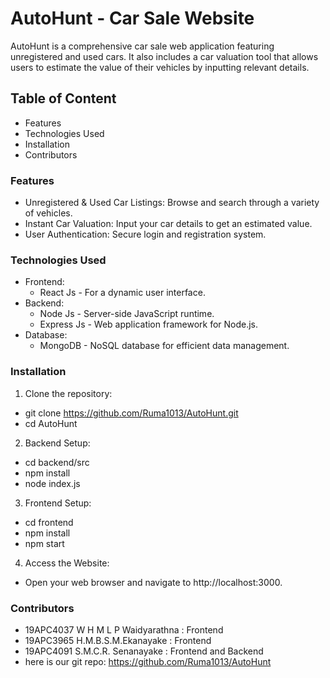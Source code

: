 # AutoHunt - Car Sale Website
AutoHunt is a comprehensive car sale web application featuring unregistered and used cars. It also includes a car valuation tool that allows users to estimate the value of their vehicles by inputting relevant details.

## Table of Content
- Features
- Technologies Used
- Installation
- Contributors

### Features
- Unregistered & Used Car Listings: Browse and search through a variety of vehicles.
- Instant Car Valuation: Input your car details to get an estimated value.
- User Authentication: Secure login and registration system.

### Technologies Used
- Frontend:
  - React Js - For a dynamic user interface.
- Backend:
  - Node Js - Server-side JavaScript runtime.
  - Express Js - Web application framework for Node.js.
- Database:
  - MongoDB - NoSQL database for efficient data management.

### Installation
1. Clone the repository:  
- git clone https://github.com/Ruma1013/AutoHunt.git  
- cd AutoHunt

2. Backend Setup:
- cd backend/src
- npm install
- node index.js

3. Frontend Setup:
- cd frontend
- npm install
- npm start

4. Access the Website:
- Open your web browser and navigate to http://localhost:3000.

### Contributors
- 19APC4037 W H M L P Waidyarathna : Frontend 
- 19APC3965 H.M.B.S.M.Ekanayake : Frontend 
- 19APC4091 S.M.C.R. Senanayake : Frontend and Backend
- here is our git repo: https://github.com/Ruma1013/AutoHunt  


